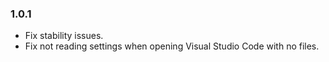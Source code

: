 ### 1.0.1
- Fix stability issues.
- Fix not reading settings when opening Visual Studio Code with no files.
